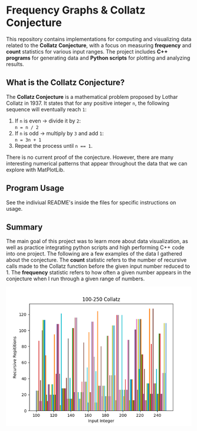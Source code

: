 # Frequency Graphs & Collatz Conjecture

This repository contains implementations for computing and visualizing data related to the **Collatz Conjecture**, with a focus on measuring **frequency** and **count** statistics for various input ranges. The project includes **C++ programs** for generating data and **Python scripts** for plotting and analyzing results.

## What is the Collatz Conjecture?

The **Collatz Conjecture** is a mathematical problem proposed by Lothar Collatz in 1937. It states that for any positive integer `n`, the following sequence will eventually reach `1`:

1. If `n` is even → divide it by `2`:  
   `n = n / 2`
2. If `n` is odd → multiply by `3` and add `1`:  
   `n = 3n + 1`
3. Repeat the process until `n == 1`.

There is no current proof of the conjecture. However, there are many interesting numerical patterns that appear throughout the data that we can explore with MatPlotLib.

## Program Usage

See the indiviual README's inside the files for specific instructions on usage.

## Summary

The main goal of this project was to learn more about data visualization, as well as practice integrating python scripts and high performing C++ code into one project. The following are a few examples of the data I gathered about the conjecture. The **count** statistic refers to the number of recursive calls made to the Collatz function before the given input number reduced to 1. The **frequency** statistic refers to how often a given number appears in the conjecture when I run through a given range of numbers.

![Graph1](basicGraph/graphs/variableRangeGraph.png)
